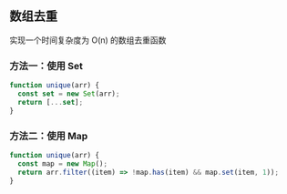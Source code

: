 ## 数组去重
实现一个时间复杂度为 O(n) 的数组去重函数

### 方法一：使用 Set
```js
function unique(arr) {
  const set = new Set(arr);
  return [...set];
}
```

### 方法二：使用 Map
```js
function unique(arr) {
  const map = new Map();
  return arr.filter((item) => !map.has(item) && map.set(item, 1));
}
```
